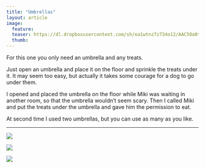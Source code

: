 ```yaml
---
title: "Umbrellas"
layout: article
image:
  feature:
  teaser: https://dl.dropboxusercontent.com/sh/ea1wtnz7z734o12/AAC5Oa0tQDyVbYMqfz7wZXlVa/aktivointi/sateenvarjot/DSC38196-245px.jpg
  thumb:
---
```


For this one you only need an umbrella and any treats.

Just open an umbrella and place it on the floor and sprinkle the treats under it. It may seem too easy, but actually it takes some courage for a dog to go under them.

I opened and placed the umbrella on the floor while Miki was waiting in another room, so that the umbrella wouldn’t seem scary. Then I called Miki and put the treats under the umbrella and gave him the permission to eat.

At second time I used two umbrellas, but you can use as many as you like.

---

[![](https://dl.dropboxusercontent.com/sh/ea1wtnz7z734o12/AACs2xp2NpVNzZ6fzHy13rxea/aktivointi/sateenvarjot/DSC38230-800px.jpg)](https://dl.dropboxusercontent.com/sh/ea1wtnz7z734o12/AAAMvl_P2ZoYe8-zTAL940E-a/aktivointi/sateenvarjot/DSC38230.jpg)

[![](https://dl.dropboxusercontent.com/sh/ea1wtnz7z734o12/AABdTYxKfnYyLbz7mmTHjnxia/aktivointi/sateenvarjot/DSC38196-800px.jpg)](https://dl.dropboxusercontent.com/sh/ea1wtnz7z734o12/AABUUD4z5DRvta1Whtxea6UKa/aktivointi/sateenvarjot/DSC38196.jpg)

[![](https://dl.dropboxusercontent.com/sh/ea1wtnz7z734o12/AACrP8WebzmFv8sx4IfHfxsAa/aktivointi/sateenvarjot/DSC38250-800px.jpg)](https://dl.dropboxusercontent.com/sh/ea1wtnz7z734o12/AADxnOYcMwRSAO5RRm_ZEAgia/aktivointi/sateenvarjot/DSC38250.jpg)
